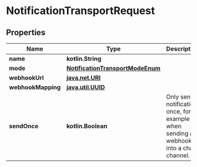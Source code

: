
# NotificationTransportRequest

## Properties
Name | Type | Description | Notes
------------ | ------------- | ------------- | -------------
**name** | **kotlin.String** |  | 
**mode** | [**NotificationTransportModeEnum**](NotificationTransportModeEnum.md) |  |  [optional]
**webhookUrl** | [**java.net.URI**](java.net.URI.md) |  |  [optional]
**webhookMapping** | [**java.util.UUID**](java.util.UUID.md) |  |  [optional]
**sendOnce** | **kotlin.Boolean** | Only send notification once, for example when sending a webhook into a chat channel. |  [optional]



